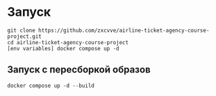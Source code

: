 # Запуск

```
git clone https://github.com/zxcvve/airline-ticket-agency-course-project.git
cd airline-ticket-agency-course-project
[env variables] docker compose up -d
```

## Запуск с пересборкой образов

```
docker compose up -d --build
```
